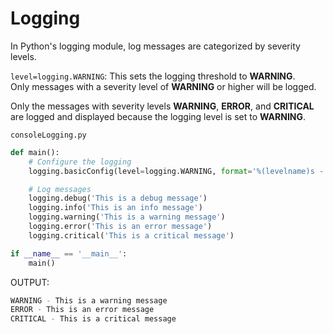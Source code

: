 # Logging

In Python's logging module, log messages are categorized by severity levels.

`level=logging.WARNING`: This sets the logging threshold to **WARNING**.<br> 
Only messages with a severity level of **WARNING** or higher will be logged.<br>

Only the messages with severity levels **WARNING**, **ERROR**, and **CRITICAL** are logged and displayed because the logging level is set to **WARNING**.

`consoleLogging.py`
```Python
def main():
    # Configure the logging
    logging.basicConfig(level=logging.WARNING, format='%(levelname)s - %(message)s')

    # Log messages
    logging.debug('This is a debug message')
    logging.info('This is an info message')
    logging.warning('This is a warning message')
    logging.error('This is an error message')
    logging.critical('This is a critical message')

if __name__ == '__main__':
    main()
```

OUTPUT:
```Bash
WARNING - This is a warning message
ERROR - This is an error message
CRITICAL - This is a critical message
```